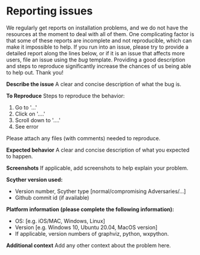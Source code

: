 # Reporting issues #

We regularly get reports on installation problems, and we do not have the resources at the moment to deal with all of them. 
One complicating factor is that some of these reports are incomplete and not reproducible, which can make it impossible to help. If you run into an issue, please try to provide a detailed report along the lines below, or if it is an issue that affects more users, file an issue using the *bug* template.
Providing a good description and steps to reproduce significantly increase the chances of us being able to help out. Thank you!

**Describe the issue**
A clear and concise description of what the bug is.

**To Reproduce**
Steps to reproduce the behavior:
1. Go to '...'
2. Click on '....'
3. Scroll down to '....'
4. See error

Please attach any files (with comments) needed to reproduce.

**Expected behavior**
A clear and concise description of what you expected to happen.

**Screenshots**
If applicable, add screenshots to help explain your problem.

**Scyther version used:**
 - Version number, Scyther type [normal/compromising Adversaries/...]
 - Github commit id (if available)

**Platform information (please complete the following information):**
 - OS: [e.g. iOS/MAC, Windows, Linux]
 - Version [e.g. Windows 10, Ubuntu 20.04, MacOS version]
 - If applicable, version numbers of graphviz, python, wxpython.

**Additional context**
Add any other context about the problem here.
